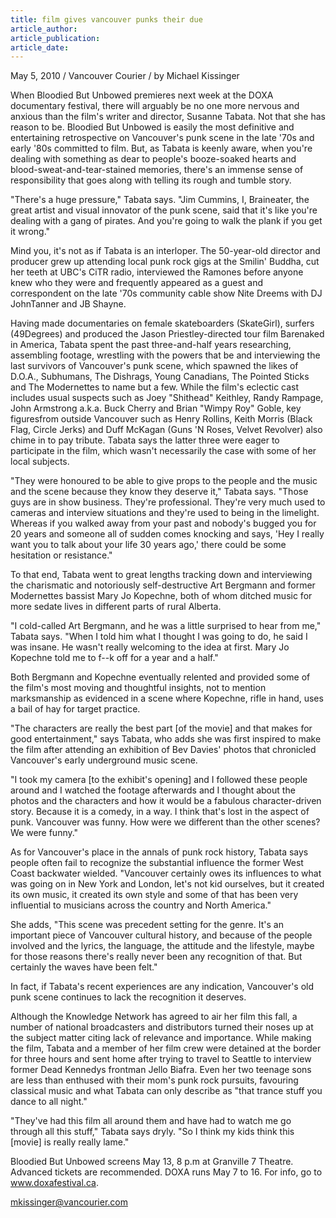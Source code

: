 ```yaml
---
title: film gives vancouver punks their due
article_author:
article_publication:
article_date:
---
```

May 5, 2010 / Vancouver Courier / by Michael Kissinger  
  
When Bloodied But Unbowed premieres next week at the DOXA documentary festival, there will arguably be no one more nervous and anxious than the film's writer and director, Susanne Tabata. Not that she has reason to be. Bloodied But Unbowed is easily the most definitive and entertaining retrospective on Vancouver's punk scene in the late '70s and early '80s committed to film. But, as Tabata is keenly aware, when you're dealing with something as dear to people's booze-soaked hearts and blood-sweat-and-tear-stained memories, there's an immense sense of responsibility that goes along with telling its rough and tumble story.  
  
"There's a huge pressure," Tabata says. "Jim Cummins, I, Braineater, the great artist and visual innovator of the punk scene, said that it's like you're dealing with a gang of pirates. And you're going to walk the plank if you get it wrong."  
  
Mind you, it's not as if Tabata is an interloper. The 50-year-old director and producer grew up attending local punk rock gigs at the Smilin' Buddha, cut her teeth at UBC's CiTR radio, interviewed the Ramones before anyone knew who they were and frequently appeared as a guest and correspondent on the late '70s community cable show Nite Dreems with DJ  JohnTanner and JB Shayne.  
  
Having made documentaries on female skateboarders (SkateGirl), surfers (49Degrees) and produced the Jason Priestley-directed tour film Barenaked in America, Tabata spent the past three-and-half years researching, assembling footage, wrestling with the powers that be and interviewing the last survivors of Vancouver's punk scene, which spawned the likes of D.O.A., Subhumans, The Dishrags, Young Canadians, The Pointed Sticks and The Modernettes to name but a few. While the film's eclectic cast includes usual suspects such as Joey "Shithead" Keithley, Randy Rampage, John Armstrong a.k.a. Buck Cherry and Brian "Wimpy Roy" Goble, key figuresfrom outside Vancouver such as Henry Rollins, Keith Morris (Black Flag, Circle Jerks) and Duff McKagan (Guns 'N Roses, Velvet Revolver) also chime in to pay tribute. Tabata says the latter three were eager to participate in the film, which wasn't necessarily the case with some of her local subjects.  
  
"They were honoured to be able to give props to the people and the music and the scene because they know they deserve it," Tabata says. "Those guys are in show business. They're professional. They're very much used to cameras and interview situations and they're used to being in the limelight. Whereas if you walked away from your past and nobody's bugged you for 20 years and someone all of sudden comes knocking and says, 'Hey I really want you to talk about your life 30 years ago,' there could be some hesitation or resistance."  
  
To that end, Tabata went to great lengths tracking down and interviewing the charismatic and notoriously self-destructive Art Bergmann and former Modernettes bassist Mary Jo Kopechne, both of whom ditched music for more sedate lives in different parts of rural Alberta.  
  
"I cold-called Art Bergmann, and he was a little surprised to hear from me," Tabata says. "When I told him what I thought I was going to do, he said I was insane. He wasn't really welcoming to the idea at first. Mary Jo Kopechne told me to f--k off for a year and a half."  
  
Both Bergmann and Kopechne eventually relented and provided some of the film's most moving and thoughtful insights, not to mention marksmanship as evidenced in a scene where Kopechne, rifle in hand, uses a bail of hay for target practice.  
  
"The characters are really the best part [of the movie] and that makes for good entertainment," says Tabata, who adds she was first inspired to make the film after attending an exhibition of Bev Davies' photos that chronicled Vancouver's early underground music scene.  
  
"I took my camera [to the exhibit's opening] and I followed these people around and I watched the footage afterwards and I thought about the photos and the characters and how it would be a fabulous character-driven story. Because it is a comedy, in a way. I think that's lost in the aspect of punk. Vancouver was funny. How were we different than the other scenes? We were funny."  
  
As for Vancouver's place in the annals of punk rock history, Tabata says people often fail to recognize the substantial influence the former West Coast backwater wielded. "Vancouver certainly owes its influences to what was going on in New York and London, let's not kid ourselves, but it created its own music, it created its own style and some of that has been very influential to musicians across the country and North America."  
  
She adds, "This scene was precedent setting for the genre. It's an important piece of Vancouver cultural history, and because of the people involved and the lyrics, the language, the attitude and the lifestyle, maybe for those reasons there's really never been any recognition of that. But certainly the waves have been felt."  
  
In fact, if Tabata's recent experiences are any indication, Vancouver's old punk scene continues to lack the recognition it deserves.  
  
Although the Knowledge Network has agreed to air her film this fall, a number of national broadcasters and distributors turned their noses up at the subject matter citing lack of relevance and importance. While making the film, Tabata and a member of her film crew were detained at the border for three hours and sent home after trying to travel to Seattle to interview former Dead Kennedys frontman Jello Biafra. Even her two teenage sons are less than enthused with their mom's punk rock pursuits, favouring classical music and what Tabata can only describe as "that trance stuff you dance to all night."  
  
"They've had this film all around them and have had to watch me go through all this stuff," Tabata says dryly. "So I think my kids think this [movie] is really really lame."  
  
Bloodied But Unbowed screens May 13, 8 p.m at Granville 7 Theatre. Advanced tickets are recommended. DOXA runs May 7 to 16. For info, go to www.doxafestival.ca.  
  
mkissinger@vancourier.com  
